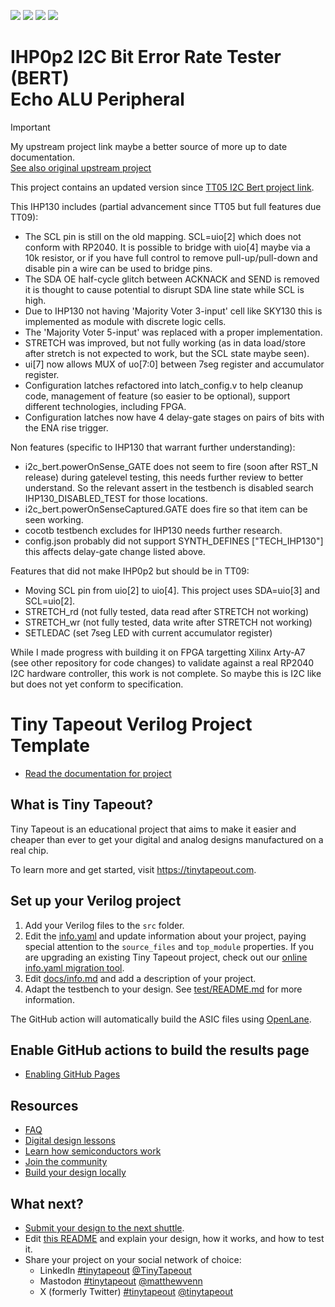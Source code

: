 ![](../../workflows/gds/badge.svg) ![](../../workflows/docs/badge.svg) ![](../../workflows/test/badge.svg) ![](../../workflows/fpga/badge.svg)

# IHP0p2 I2C Bit Error Rate Tester (BERT)<br/>Echo ALU Peripheral

> [!IMPORTANT]
> My upstream project link maybe a better source of more up to date documentation. \
> [See also original upstream project](https://github.com/dlmiles/tt05-i2c-bert)

This project contains an updated version since
[TT05 I2C Bert project link](https://github.com/dlmiles/tt05-i2c-bert).

This IHP130 includes (partial advancement since TT05 but full features due TT09):
* The SCL pin is still on the old mapping. SCL=uio[2] which does not conform
with RP2040.  It is possible to bridge with uio[4] maybe via a 10k resistor,
or if you have full control to remove pull-up/pull-down and disable pin a
wire can be used to bridge pins.
* The SDA OE half-cycle glitch between ACKNACK and SEND is removed it is
thought to cause potential to disrupt SDA line state while SCL is high.
* Due to IHP130 not having 'Majority Voter 3-input' cell like SKY130 this is
implemented as module with discrete logic cells.
* The 'Majority Voter 5-input' was replaced with a proper implementation.
* STRETCH was improved, but not fully working (as in data load/store after
stretch is not expected to work, but the SCL state maybe seen).
* ui[7] now allows MUX of uo[7:0] between 7seg register and accumulator
register.
* Configuration latches refactored into latch_config.v to help cleanup code,
management of feature (so easier to be optional), support different technologies,
including FPGA.
* Configuration latches now have 4 delay-gate stages on pairs of bits with
the ENA rise trigger.

Non features (specific to IHP130 that warrant further understanding):
* i2c_bert.powerOnSense_GATE does not seem to fire (soon after RST_N
release) during gatelevel testing, this needs further review to better
understand.  So the relevant assert in the testbench is disabled search
IHP130_DISABLED_TEST for those locations.
* i2c_bert.powerOnSenseCaptured.GATE does fire so that item can be seen
working.
* cocotb testbench excludes for IHP130 needs further research.
* config.json probably did not support SYNTH_DEFINES ["TECH_IHP130"] this
affects delay-gate change listed above.

Features that did not make IHP0p2 but should be in TT09:
* Moving SCL pin from uio[2] to uio[4].  This project uses SDA=uio[3] and SCL=uio[2].
* STRETCH_rd (not fully tested, data read after STRETCH not working)
* STRETCH_wr (not fully tested, data write after STRETCH not working)
* SETLEDAC (set 7seg LED with current accumulator register)

While I made progress with building it on FPGA targetting Xilinx Arty-A7
(see other repository for code changes) to validate against a real RP2040
I2C hardware controller, this work is not complete.
So maybe this is I2C like but does not yet conform to specification.

# Tiny Tapeout Verilog Project Template

- [Read the documentation for project](docs/info.md)

## What is Tiny Tapeout?

Tiny Tapeout is an educational project that aims to make it easier and cheaper than ever to get your digital and analog designs manufactured on a real chip.

To learn more and get started, visit https://tinytapeout.com.

## Set up your Verilog project

1. Add your Verilog files to the `src` folder.
2. Edit the [info.yaml](info.yaml) and update information about your project, paying special attention to the `source_files` and `top_module` properties. If you are upgrading an existing Tiny Tapeout project, check out our [online info.yaml migration tool](https://tinytapeout.github.io/tt-yaml-upgrade-tool/).
3. Edit [docs/info.md](docs/info.md) and add a description of your project.
4. Adapt the testbench to your design. See [test/README.md](test/README.md) for more information.

The GitHub action will automatically build the ASIC files using [OpenLane](https://www.zerotoasiccourse.com/terminology/openlane/).

## Enable GitHub actions to build the results page

- [Enabling GitHub Pages](https://tinytapeout.com/faq/#my-github-action-is-failing-on-the-pages-part)

## Resources

- [FAQ](https://tinytapeout.com/faq/)
- [Digital design lessons](https://tinytapeout.com/digital_design/)
- [Learn how semiconductors work](https://tinytapeout.com/siliwiz/)
- [Join the community](https://tinytapeout.com/discord)
- [Build your design locally](https://www.tinytapeout.com/guides/local-hardening/)

## What next?

- [Submit your design to the next shuttle](https://app.tinytapeout.com/).
- Edit [this README](README.md) and explain your design, how it works, and how to test it.
- Share your project on your social network of choice:
  - LinkedIn [#tinytapeout](https://www.linkedin.com/search/results/content/?keywords=%23tinytapeout) [@TinyTapeout](https://www.linkedin.com/company/100708654/)
  - Mastodon [#tinytapeout](https://chaos.social/tags/tinytapeout) [@matthewvenn](https://chaos.social/@matthewvenn)
  - X (formerly Twitter) [#tinytapeout](https://twitter.com/hashtag/tinytapeout) [@tinytapeout](https://twitter.com/tinytapeout)
